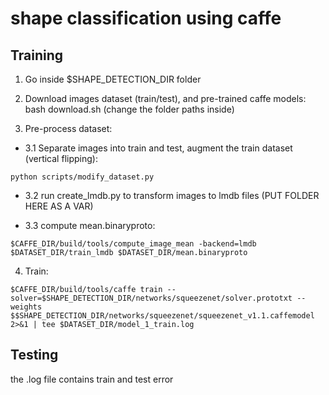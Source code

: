 # shape classification using caffe

## Training 
1. Go inside $SHAPE_DETECTION_DIR folder

2. Download images dataset (train/test), and pre-trained caffe models: bash download.sh (change the folder paths inside)

3. Pre-process dataset:

  - 3.1 Separate images into train and test, augment the train dataset (vertical flipping): 
  
  ```
  python scripts/modify_dataset.py
  ```
  
  - 3.2 run create_lmdb.py to transform images to lmdb files (PUT FOLDER HERE AS A VAR)
  
  - 3.3 compute mean.binaryproto: 
  ```
  $CAFFE_DIR/build/tools/compute_image_mean -backend=lmdb $DATASET_DIR/train_lmdb $DATASET_DIR/mean.binaryproto
  ```
4. Train: 
```
$CAFFE_DIR/build/tools/caffe train --solver=$SHAPE_DETECTION_DIR/networks/squeezenet/solver.prototxt --weights $$SHAPE_DETECTION_DIR/networks/squeezenet/squeezenet_v1.1.caffemodel 2>&1 | tee $DATASET_DIR/model_1_train.log
```
## Testing
the .log file contains train and test error 


